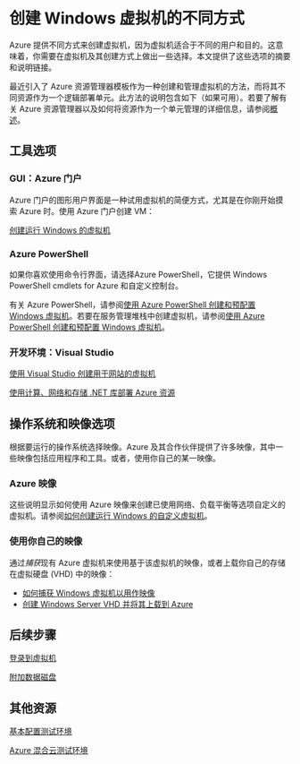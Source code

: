 <properties
	pageTitle="创建 Windows 虚拟机的不同方式"
	description="列出创建 Windows 虚拟机的不同方式，并提供说明链接。"
	services="virtual-machines"
	documentationCenter=""
	authors="cynthn"
	manager="timlt"
	editor=""
	tags="azure-resource-manager,azure-service-management"/>

<tags
	ms.service="virtual-machines"
	ms.date="09/15/2015"
	wacn.date="11/02/2015"/>

# 创建 Windows 虚拟机的不同方式

Azure 提供不同方式来创建虚拟机，因为虚拟机适合于不同的用户和目的。这意味着，你需要在虚拟机及其创建方式上做出一些选择。本文提供了这些选项的摘要和说明链接。

最近引入了 Azure 资源管理器模板作为一种创建和管理虚拟机的方法，而将其不同资源作为一个逻辑部署单元。此方法的说明包含如下（如果可用）。若要了解有关 Azure 资源管理器以及如何将资源作为一个单元管理的详细信息，请参阅[概述][]。

## 工具选项

### GUI：Azure 门户

Azure 门户的图形用户界面是一种试用虚拟机的简便方式，尤其是在你刚开始摸索 Azure 时。使用 Azure 门户创建 VM：

[创建运行 Windows 的虚拟机][]

### Azure PowerShell

如果你喜欢使用命令行界面，请选择Azure PowerShell，它提供 Windows PowerShell cmdlets for Azure 和自定义控制台。

有关 Azure PowerShell，请参阅[使用 Azure PowerShell 创建和预配置 Windows 虚拟机][]。若要在服务管理堆栈中创建虚拟机，请参阅[使用 Azure PowerShell 创建和预配置 Windows 虚拟机][]。

### 开发环境：Visual Studio

[使用 Visual Studio 创建用于网站的虚拟机][]

[使用计算、网络和存储 .NET 库部署 Azure 资源][]

## 操作系统和映像选项

根据要运行的操作系统选择映像。Azure 及其合作伙伴提供了许多映像，其中一些映像包括应用程序和工具。或者，使用你自己的某一映像。

### Azure 映像

这些说明显示如何使用 Azure 映像来创建已使用网络、负载平衡等选项自定义的虚拟机。请参阅[如何创建运行 Windows 的自定义虚拟机][]。

### 使用你自己的映像

通过*捕获*现有 Azure 虚拟机来使用基于该虚拟机的映像，或者上载你自己的存储在虚拟硬盘 (VHD) 中的映像：

- [如何捕获 Windows 虚拟机以用作映像][]
- [创建 Windows Server VHD 并将其上载到 Azure][]

## 后续步骤

[登录到虚拟机][]

[附加数据磁盘][]

## 其他资源
[基本配置测试环境][]

[Azure 混合云测试环境][]

<!-- LINKS -->
[概述]: /documentation/articles/resource-group-overview

[创建运行 Windows 的虚拟机]: /documentation/articles/virtual-machines-windows-tutorial-classic-portal

[适合使用针对 Mac、Linux 和 Windows 的 Azure CLI 进行虚拟机操作的等效资源管理器和服务管理命令]: /documentation/articles/xplat-cli-azure-manage-vm-asm-arm
[使用 Azure 资源管理器模板与 Azure CLI 来部署和管理虚拟机]: /documentation/articles/virtual-machines-deploy-rmtemplates-azure-cli
[使用 Azure 资源管理器模板和 PowerShell 部署和管理虚拟机]: /documentation/articles/virtual-machines-deploy-rmtemplates-powershell
[使用 Azure PowerShell 创建和预配置 Windows 虚拟机]: /documentation/articles/virtual-machines-ps-create-preconfigure-windows-vms
[如何创建运行 Windows 的自定义虚拟机]: /documentation/articles/virtual-machines-windows-create-custom

[如何捕获 Windows 虚拟机以用作映像]: /documentation/articles/virtual-machines-capture-image-windows-server

[创建 Windows Server VHD 并将其上载到 Azure]: /documentation/articles/virtual-machines-create-upload-vhd-windows-server


[使用 Visual Studio 创建用于网站的虚拟机]: /documentation/articles/virtual-machines-dotnet-create-visual-studio-powershell
[使用计算、网络和存储 .NET 库部署 Azure 资源]: /documentation/articles/virtual-machines-arm-deployment

[登录到虚拟机]: /documentation/articles/virtual-machines-log-on-windows-server

[附加数据磁盘]: /documentation/articles/storage-windows-attach-disk

[基本配置测试环境]: /documentation/articles/virtual-machines-base-configuration-test-environment

[Azure 混合云测试环境]: /documentation/articles/virtual-machines-hybrid-cloud-test-environments

<!---HONumber=76-->
